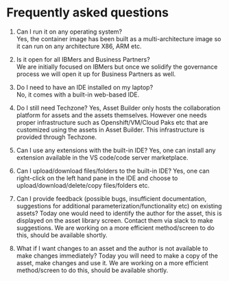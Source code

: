 # Frequently asked questions

1. Can I run it on any operating system?  
   Yes, the container image has been built as a multi-architecture image so it can run on any architecture X86, ARM etc.

2. Is it open for all IBMers and Business Partners?  
   We are initially focused on IBMers but once we solidify the governance process we will open it up for Business Partners as well.

3. Do I need to have an IDE installed on my laptop?  
   No, it comes with a built-in web-based IDE.

4. Do I still need Techzone?
   Yes, Asset Builder only hosts the collaboration platform for assets and the assets themselves. However one needs proper infrastructure such as Openshift/VM/Cloud Paks etc that are customized using the assets in Asset Builder. This infrastructure is provided through Techzone.

5. Can I use any extensions with the built-in IDE?
   Yes, one can install any extension available in the VS code/code server marketplace.

6. Can I upload/download files/folders to the built-in IDE?
   Yes, one can right-click on the left hand pane in the IDE and choose to upload/download/delete/copy files/folders etc.

7. Can I provide feedback (possible bugs, insufficient documentation, suggestions for additional parameterization/functionality etc) on existing assets?
   Today one would need to identify the author for the asset, this is displayed on the asset library screen. Contact them via slack to make suggestions. We are working on a more efficient method/screen to do this, should be available shortly.

8. What if I want changes to an asset and the author is not available to make changes immediately?
   Today you will need to make a copy of the asset, make changes and use it. We are working on a more efficient method/screen to do this, should be available shortly.
